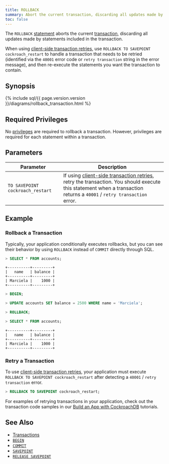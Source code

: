 ```yaml
---
title: ROLLBACK
summary: Abort the current transaction, discarding all updates made by statements included in the transaction with the ROLLBACK statement in CockroachDB.
toc: false
---
```


The `ROLLBACK` [statement](sql-statements.html) aborts the current [transaction](transactions.html), discarding all updates made by statements included in the transaction.

When using [client-side transaction retries](transactions.html#client-side-transaction-retries), use `ROLLBACK TO SAVEPOINT cockroach_restart` to handle a transaction that needs to be retried (identified via the `40001` error code or `retry transaction` string in the error message), and then re-execute the statements you want the transaction to contain.

<div id="toc"></div>

## Synopsis

<div>
{% include sql/{{ page.version.version }}/diagrams/rollback_transaction.html %}
</div>

## Required Privileges

No [privileges](privileges.html) are required to rollback a transaction. However, privileges are required for each statement within a transaction.

## Parameters

| Parameter | Description |
|-----------|-------------|
| `TO SAVEPOINT cockroach_restart` | If using [client-side transaction retries](transactions.html#client-side-transaction-retries), retry the transaction. You should execute this statement when a transaction returns a `40001` / `retry transaction` error. |

## Example

### Rollback a Transaction

Typically, your application conditionally executes rollbacks, but you can see their behavior by using `ROLLBACK` instead of `COMMIT` directly through SQL.

~~~ sql
> SELECT * FROM accounts;
~~~
~~~
+----------+---------+
|   name   | balance |
+----------+---------+
| Marciela |    1000 |
+----------+---------+
~~~
~~~ sql
> BEGIN;

> UPDATE accounts SET balance = 2500 WHERE name = 'Marciela';

> ROLLBACK;

> SELECT * FROM accounts;
~~~
~~~
+----------+---------+
|   name   | balance |
+----------+---------+
| Marciela |    1000 |
+----------+---------+
~~~

### Retry a Transaction

To use [client-side transaction retries](transactions.html#client-side-transaction-retries), your application must execute `ROLLBACK TO SAVEPOINT cockroach_restart` after detecting a `40001` / `retry transaction` error.

~~~ sql
> ROLLBACK TO SAVEPOINT cockroach_restart;
~~~

For examples of retrying transactions in your application, check out the transaction code samples in our [Build an App with CockroachDB](build-an-app-with-cockroachdb.html) tutorials.

## See Also

- [Transactions](transactions.html)
- [`BEGIN`](begin-transaction.html)
- [`COMMIT`](commit-transaction.html)
- [`SAVEPOINT`](savepoint.html)
- [`RELEASE SAVEPOINT`](release-savepoint.html)
